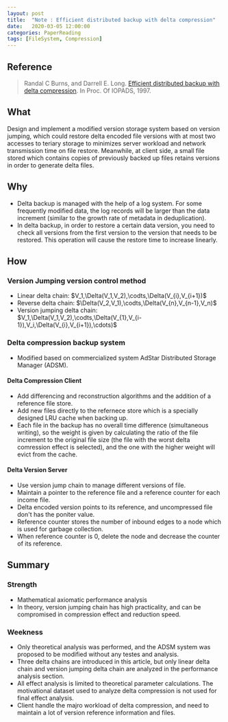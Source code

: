 ```yaml
---
layout: post
title:  "Note : Efficient distributed backup with delta compression"
date:   2020-03-05 12:00:00
categories: PaperReading
tags: [FileSystem, Compression]
---
```


## Reference

> Randal C Burns, and Darrell E. Long. [Efficient distributed backup with delta compression](https://dl.acm.org/doi/10.1145/266220.266223). In Proc. Of IOPADS, 1997.

## What

Design and implement a modified version storage system based on version jumping, which could restore delta encoded file versions with at most two accesses to teriary storage to minimizes server workload and network transmission time on file restore. Meanwhile, at client side, a small file stored which contains copies of previously backed up files retains versions in order to generate delta files. <!-- more -->

## Why

* Delta backup is managed with the help of a log system. For some frequently modified data, the log records will be larger than the data increment (similar to the growth rate of metadata in deduplication).
* In delta backup, in order to restore a certain data version, you need to check all versions from the first version to the version that needs to be restored. This operation will cause the restore time to increase linearly.

## How

### **Version Jumping** version control method

* Linear delta chain: $V_1,\Delta(V_1,V_2),\codts,\Delta(V_{i},V_{i+1})$
* Reverse delta chain: $\Delta(V_2,V_1),\codts,\Delta(V_{n},V_{n-1},V_n)$
* Version jumping delta chain: $V_1,\Delta(V_1,V_2),\codts,\Delta(V_{1},V_{i-1}),V_i,\Delta(V_{i},V_{i+1}),\cdots)$

### Delta compression backup system

* Modified based on commercialized system AdStar Distributed Storage Manager (ADSM).

#### Delta Compression Client

* Add differencing and reconstruction algorithms and the addition of a reference file store.
* Add new files directly to the refernece store which is a specially designed LRU cache when backing up.
* Each file in the backup has no overall time difference (simultaneous writing), so the weight is given by calculating the ratio of the file increment to the original file size (the file with the worst delta comression effect is selected), and the one with the higher weight will evict from the cache.

#### Delta Version Server

* Use version jump chain to manage different versions of file.
* Maintain a pointer to the reference file and a reference counter for each income file.
* Delta encoded version points to its reference, and uncompressed file don't has the poniter value.
* Reference counter stores the number of inbound edges to a node which is used for garbage collection.
* When reference counter is 0, delete the node and decrease the counter of its reference.

## Summary

### Strength

* Mathematical axiomatic performance analysis
* In theory, version jumping chain has high practicality, and can be compromised in compression effect and reduction speed.

### Weekness

* Only theoretical analysis was performed, and the ADSM system was proposed to be modified without any testes and analysis.
* Three delta chains are introduced in this article, but only linear delta chain and version jumping delta chain are analyzed in the performance analysis section.
* All effect analysis is limited to theoretical parameter calculations. The motivational dataset used to analyze delta compression is not used for final effect analysis.
* Client handle the majro workload of delta compression, and need to maintain a lot of version reference information and files.
